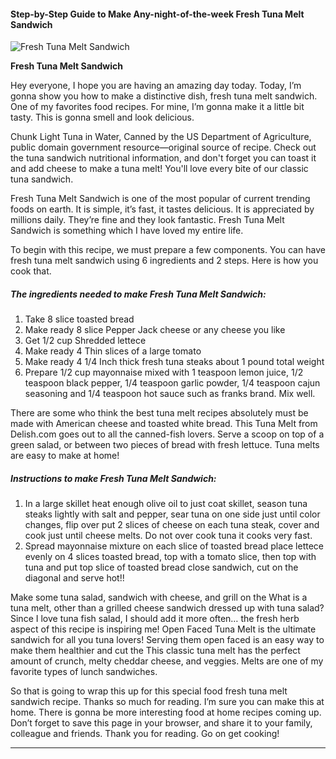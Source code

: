             

#### Step-by-Step Guide to Make Any-night-of-the-week Fresh Tuna Melt Sandwich

![Fresh Tuna Melt Sandwich](https://img-global.cpcdn.com/recipes/5436456189296640/751x532cq70/fresh-tuna-melt-sandwich-recipe-main-photo.jpg)

**Fresh Tuna Melt Sandwich**

Hey everyone, I hope you are having an amazing day today. Today, I’m gonna show you how to make a distinctive dish, fresh tuna melt sandwich. One of my favorites food recipes. For mine, I’m gonna make it a little bit tasty. This is gonna smell and look delicious.

Chunk Light Tuna in Water, Canned by the US Department of Agriculture, public domain government resource—original source of recipe. Check out the tuna sandwich nutritional information, and don't forget you can toast it and add cheese to make a tuna melt! You'll love every bite of our classic tuna sandwich.

Fresh Tuna Melt Sandwich is one of the most popular of current trending foods on earth. It is simple, it’s fast, it tastes delicious. It is appreciated by millions daily. They’re fine and they look fantastic. Fresh Tuna Melt Sandwich is something which I have loved my entire life.

To begin with this recipe, we must prepare a few components. You can have fresh tuna melt sandwich using 6 ingredients and 2 steps. Here is how you cook that.

##### The ingredients needed to make Fresh Tuna Melt Sandwich:

1.  Take 8 slice toasted bread
2.  Make ready 8 slice Pepper Jack cheese or any cheese you like
3.  Get 1/2 cup Shredded lettece
4.  Make ready 4 Thin slices of a large tomato
5.  Make ready 4 1/4 Inch thick fresh tuna steaks about 1 pound total weight
6.  Prepare 1/2 cup mayonnaise mixed with 1 teaspoon lemon juice, 1/2 teaspoon black pepper, 1/4 teaspoon garlic powder, 1/4 teaspoon cajun seasoning and 1/4 teaspoon hot sauce such as franks brand. Mix well.

There are some who think the best tuna melt recipes absolutely must be made with American cheese and toasted white bread. This Tuna Melt from Delish.com goes out to all the canned-fish lovers. Serve a scoop on top of a green salad, or between two pieces of bread with fresh lettuce. Tuna melts are easy to make at home!

##### Instructions to make Fresh Tuna Melt Sandwich:

1.  In a large skillet heat enough olive oil to just coat skillet, season tuna steaks lightly with salt and pepper, sear tuna on one side just until color changes, flip over put 2 slices of cheese on each tuna steak, cover and cook just until cheese melts. Do not over cook tuna it cooks very fast.
2.  Spread mayonnaise mixture on each slice of toasted bread place lettece evenly on 4 slices toasted bread, top with a tomato slice, then top with tuna and put top slice of toasted bread close sandwich, cut on the diagonal and serve hot!!

Make some tuna salad, sandwich with cheese, and grill on the What is a tuna melt, other than a grilled cheese sandwich dressed up with tuna salad? Since I love tuna fish salad, I should add it more often… the fresh herb aspect of this recipe is inspiring me! Open Faced Tuna Melt is the ultimate sandwich for all you tuna lovers! Serving them open faced is an easy way to make them healthier and cut the This classic tuna melt has the perfect amount of crunch, melty cheddar cheese, and veggies. Melts are one of my favorite types of lunch sandwiches.

So that is going to wrap this up for this special food fresh tuna melt sandwich recipe. Thanks so much for reading. I’m sure you can make this at home. There is gonna be more interesting food at home recipes coming up. Don’t forget to save this page in your browser, and share it to your family, colleague and friends. Thank you for reading. Go on get cooking!

* * *